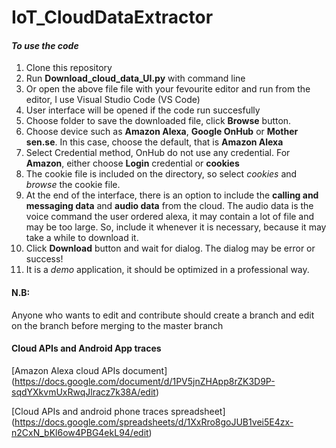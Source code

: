 # IoT_CloudDataExtractor
#### *To use the code*
1. Clone this repository
2. Run **Download_cloud_data_UI.py** with command line 
3. Or open the above file file with your fevourite editor and run from the editor, I use Visual Studio Code (VS Code)
4. User interface will be opened if the code run succesfully
5. Choose folder to save the downloaded file, click **Browse** button.
6. Choose device such as **Amazon Alexa**, **Google OnHub** or **Mother sen.se**. In this case, choose the default, that is **Amazon Alexa**
7. Select Credential method, OnHub do not use any credential. For **Amazon**, either choose **Login** credential or **cookies**
8. The cookie file is included on the directory, so select *cookies* and *browse* the cookie file.
9. At the end of the interface, there is an option to include the **calling and messaging data** and **audio data** from the cloud. The audio data is the voice command the user ordered alexa, it may contain a lot of file and may be too large. So, include it whenever it is necessary, because it may take a while to download it.
10. Click **Download** button and wait for dialog. The dialog may be error or success!
11. It is a *demo* application, it should be optimized in a professional way.

#### N.B: 
Anyone who wants to edit and contribute should create a branch and edit on the branch before merging to the master branch

#### Cloud APIs and Android App traces
[Amazon Alexa cloud APIs document] (https://docs.google.com/document/d/1PV5jnZHApp8rZK3D9P-sqdYXkvmUxRwqJlracz7k38A/edit)

[Cloud APIs and android phone traces spreadsheet] (https://docs.google.com/spreadsheets/d/1XxRro8goJUB1vei5E4zx-n2CxN_bKl6ow4PBG4ekL94/edit)
